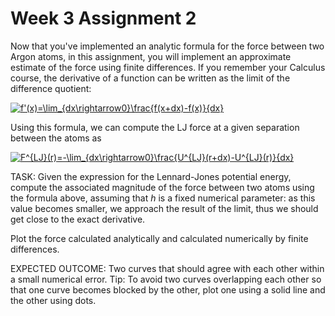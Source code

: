 # Week 3 Assignment 2

Now that you've implemented an analytic formula for the force between two Argon atoms, in this assignment, you will implement an approximate estimate of the force using finite differences. If you remember your Calculus course, the derivative of a function can be written as the limit of the difference quotient:

<a href="https://www.codecogs.com/eqnedit.php?latex=f'(x)=\lim_{dx\rightarrow0}\frac{f(x&plus;dx)-f(x)}{dx}" target="_blank"><img src="https://latex.codecogs.com/gif.latex?f'(x)=\lim_{dx\rightarrow0}\frac{f(x&plus;dx)-f(x)}{dx}" title="f'(x)=\lim_{dx\rightarrow0}\frac{f(x+dx)-f(x)}{dx}" /></a>

Using this formula, we can compute the LJ force at a given separation between the atoms as 

<a href="https://www.codecogs.com/eqnedit.php?latex=F^{LJ}(r)=-\lim_{dx\rightarrow0}\frac{U^{LJ}(r&plus;dx)-U^{LJ}(r)}{dx}" target="_blank"><img src="https://latex.codecogs.com/gif.latex?F^{LJ}(r)=-\lim_{dx\rightarrow0}\frac{U^{LJ}(r&plus;dx)-U^{LJ}(r)}{dx}" title="F^{LJ}(r)=-\lim_{dx\rightarrow0}\frac{U^{LJ}(r+dx)-U^{LJ}(r)}{dx}" /></a>

TASK: Given the expression for the Lennard-Jones potential energy, compute the associated magnitude of the force between two atoms using the formula above, assuming that *h* is a fixed numerical parameter: as this value becomes smaller, we approach the result of the limit, thus we should get close to the exact derivative.

Plot the force calculated analytically and calculated numerically by finite differences.

EXPECTED OUTCOME: Two curves that should agree with each other within a small numerical error. Tip: To avoid two curves overlapping each other so that one curve becomes blocked by the other, plot one using a solid line and the other using dots.
